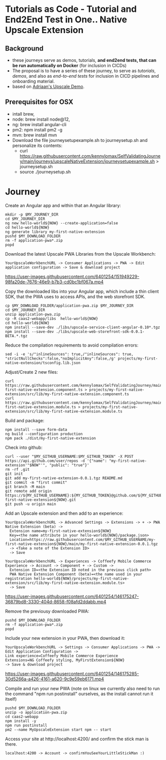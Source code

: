 # Tutorials as Code - Tutorial and End2End Test in One.. Native Upscale Extension

## Background
- these journeys serve as demos, tutorials, **and end2end tests, that can be run automatically on Docker** (for inclusion in CICDs)
- The proposal is to have a series of these journey, to  serve as *tutorials*, *demos*, and also as *end-to-end tests* for inclusion in CICD pipelines and onboarding material.
- based on [Adriaan's Upscale Demo](https://performancemanager.successfactors.eu/sf/learning?destUrl=https%3a%2f%2fsaplearninghub%2eplateau%2ecom%2flearning%2fuser%2fdeeplink%5fredirect%2ejsp%3flinkId%3dONLINE%5fCONTENT%5fSTRUCTURE%26componentID%3dPSD%5fWEB%5f20955%5fEN%26componentTypeID%3dEXPERT%5fLED%26revisionDate%3d1631693160000%26fromSF%3dY&company=learninghub).

## Prerequisites for OSX
- intall brew, 
- node: brew install node@12,
- ng: brew install angular-cli
- pm2: npm install pm2 -g
- mvn: brew install mvn
- Download the file journeysetupexample.sh to journeysetup.sh and personalize its contents:
  - curl https://raw.githubusercontent.com/kennylomax/SelfValidatingJourney/main/journeys/upscaleNativeExtension/journeysetupexample.sh > journeysetup.sh 
  - source ./journeysetup.sh 

# Journey

Create an Angular app and within that an Angular library:
```commands
mkdir -p $MY_JOURNEY_DIR
cd $MY_JOURNEY_DIR
ng new hello-world${NOW} --create-application=false
cd hello-world${NOW}
ng generate library my-first-native-extension
pushd $MY_DOWNLOAD_FOLDER
rm -f application-pwa*.zip
popd

```

Download the latest Upscale PWA Libraries from the Upscale Workbench:
```clickpath:download_PWA
YourUpscaleWorkbenchURL -> Consumer Applications -> PWA -> Edit application configuration -> Save & download project
```

https://user-images.githubusercontent.com/6401254/151949229-98fa20de-7676-46e9-b7b3-cd0bc1bf067a.mp4

Copy the downloaded libs into your Angular app, which include a thin client SDK, that the PWA uses to access APIs, and the web storefront SDK.

```commands
cp $MY_DOWNLOAD_FOLDER/application-pwa.zip $MY_JOURNEY_DIR
cd $MY_JOURNEY_DIR 
unzip application-pwa.zip 
cp -R caas2-webapp/libs  hello-world${NOW}
cd hello-world${NOW}
npm install --save-dev ./libs/upscale-service-client-angular-0.10*.tgz 
npm install --save-dev ./libs/upscale-web-storefront-sdk-0.0.1-BETA.*.tgz 
```

Reduce the compilation requirements to avoid compilation errors:

```commands
sed -i -e 's/"inlineSources": true,/"inlineSources": true, "strictNullChecks":false,"noImplicitAny":false,/g' projects/my-first-native-extension/tsconfig.lib.json 
```

Adjust/Create 2 new files:
```commands 
curl https://raw.githubusercontent.com/kennylomax/SelfValidatingJourney/main/journeys/upscaleNativeExtension/my-first-native-extension.component.ts > projects/my-first-native-extension/src/lib/my-first-native-extension.component.ts
curl https://raw.githubusercontent.com/kennylomax/SelfValidatingJourney/main/journeys/upscaleNativeExtension/my-first-native-extension.module.ts > projects/my-first-native-extension/src/lib/my-first-native-extension.module.ts
``` 
 
Build and package:

```commands 
npm install --save form-data
ng build --configuration production
npm pack ./dist/my-first-native-extension
``` 

Check into github:

```commands 
curl --user "$MY_GITHUB_USERNAME:$MY_GITHUB_TOKEN" -X POST https://api.github.com/user/repos -d '{"name": "my-first-native-extension'"$NOW"'", "public": "true"}'
rm -rf .git
git init
git add my-first-native-extension-0.0.1.tgz README.md
git commit -m "first commit"
git branch -M main
git remote add origin https://${MY_GITHUB_USERNAME}:${MY_GITHUB_TOKEN}@github.com/${MY_GITHUB_USERNAME}/my-first-native-extension${NOW}.git
git push -u origin main
``` 

Add an Upscale extension and then add to an experience:

```clickpath:CreateExtensionAndExperience
YourUpscaleWorkbenchURL -> Advanced Settings -> Extensions -> + -> PWA Native Extension (beta) ->
  Extension name=my-first-native-extension${NOW}
  Key=<the name attribute in your hello-world${NOW}/package.json>
  Location=https://raw.githubusercontent.com/$MY_GITHUB_USERNAME/my-first-native-extension${NOW}/main/my-first-native-extension-0.0.1.tgz
  -> <Take a note of the Extension ID>
  -> Save

YourUpscaleWorkbenchURL -> Experiences -> Coffeefy Mobile Commerce Experience -> Account -> Component + -> Custom ->
  Extension ID=<the Extension ID noted in the previous click path>
  PWA Native Extension Component (beta)=<the name used in your registration hello-world${NOW}/projects/my-first-native-extension/src/lib/my-first-native-extension.module.ts>
  -> Save
``` 
https://user-images.githubusercontent.com/6401254/146175247-36879bd8-3330-404d-8658-f08afd2ddabb.mp4


Remove the previousy downloaded PWA:

```commands
pushd $MY_DOWNLOAD_FOLDER
rm -f application-pwa*.zip  
popd

```

Include your new extension in your PWA, then download it:
```clickpath:DownloadNewPWA
YourUpscaleWorkbenchURL -> Settings -> Consumer Applications -> PWA -> Edit Application Configuration -> 
Link experience=Coffeefy Mobile Commerce Experience 
Extensions=NG Coffeefy styling, MyFirstExtension${NOW} 
-> Save & download project
```
https://user-images.githubusercontent.com/6401254/146175285-30d5266a-a426-4161-a620-9c9e59eb6171.mp4


Compile and run your new PWA
(note on linux we currently also need to run the  command "npm run postinstall" ourselves, as the install cannot run it itself)
```commands 
pushd $MY_DOWNLOAD_FOLDER
unzip -o application-pwa.zip 
cd caas2-webapp
npm install -y
npm run postinstall
pm2 --name MyUpscaleExtension start npm -- start
``` 
Access your site at http://localhost:4200/ and confirm the stick man is there.

```clickpath:ConfirmLittleStickman
localhost:4200 -> Account -> confirmYouSeeYourLittleStickMan :)
``` 
